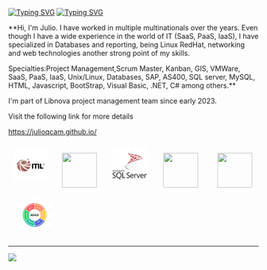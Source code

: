 <a href="https://git.io/typing-svg"><img src="https://readme-typing-svg.herokuapp.com?font=Fira+Code&pause=1000&multiline=true&width=435&lines=Hi!+I+am+Julio+Quintero;Experienced+Project+Manager+on+Software%2C+Infrastructure+and+Security;Let's+conversate+%3A)" alt="Typing SVG" /></a>
<a href="https://git.io/typing-svg"><img src="https://readme-typing-svg.herokuapp.com?font=Fira+Code&pause=1000&width=435&lines=Hi!+I+am+Julio+Quintero;Experienced+Project+Manager+on;Software%2C+Infraestructure+and+Security" alt="Typing SVG" /></a>
<br>

**Hi, I'm Julio. I have worked in multiple multinationals over the years. Even though I have a wide experience in the world of IT (SaaS, PaaS, IaaS), I have specialized in Databases and reporting, being Linux RedHat, networking and web technologies another strong point of my skills.

Specialties:Project Management,Scrum Master, Kanban, GIS, VMWare, SaaS, PaaS, IaaS, Unix/Linux, Databases, SAP, AS400, SQL server, MySQL, HTML, Javascript, BootStrap, Visual Basic, .NET, C# among others.**

I'm part of Libnova project management team since early 2023.

Visit the following link for more details 
<a href="https://julioqcam.github.io/" target="_blank" rel="noopener noreferrer">
    </a>

https://julioqcam.github.io/

<img width="70px" 
    height="70px" 
    style="margin: 10px"
    src="./assets/itil-seeklogo.com.svg">&nbsp;
<img width="70px" 
    height="70px" 
    style="margin: 10px"
    src="./assets/html.svg"> &nbsp;
<img width="70px" 
    height="70px" 
    style="margin: 10px"
    src="./assets/microsoft-sql-server-logo.svg"> &nbsp;
<img width="70px" 
    height="70px" 
    style="margin: 10px"
    src="./assets/javascript.svg"> &nbsp; &nbsp;
<img width="70px" 
    height="70px" 
    style="margin: 10px"
    src="./assets/python.svg"> &nbsp;
<img width="70px" 
    height="70px" 
    style="margin: 10px"
    src="./assets/agile.webp"> 



--------
![](https://cdn.hackernoon.com/images/ckxz-5-f-75-v-00-z-00-as-638-qw-6-ofc.jpg)
